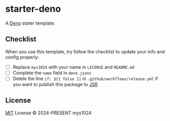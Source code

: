# starter-deno

A [Deno](https://deno.com/) stater template.

## Checklist

When you use this template, try follow the checklist to update your info and config properly:

- [ ] Replace `mys1024` with your name in `LICENSE` and `README.md`
- [ ] Complete the `name` field in `deno.jsonc`
- [ ] Delete the line `if: ${{ false }}` in `.github/workflows/release.yml` if you want to publish this package to [JSR](https://jsr.io)

## License

[MIT](./LICENSE) License &copy; 2024-PRESENT mys1024
